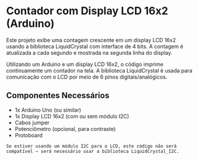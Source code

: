 # Contador com Display LCD 16x2 (Arduino)
Este projeto exibe uma contagem crescente em um display LCD 16x2 usando a biblioteca LiquidCrystal com interface de 4 bits. A contagem é atualizada a cada segundo e mostrada na segunda linha do display.

Utilizando um Arduino e um display LCD 16x2, o código imprime continuamente um contador na tela. A biblioteca LiquidCrystal é usada para comunicação com o LCD por meio de 6 pinos digitais/analógicos.

## Componentes Necessários

- 1x Arduino Uno (ou similar)
- 1x Display LCD 16x2 (com ou sem módulo I2C)
- Cabos jumper
- Potenciômetro (opcional, para contraste)
- Protoboard

```
Se estiver usando um módulo I2C para o LCD, este código não será compatível — será necessário usar a biblioteca LiquidCrystal_I2C.
```